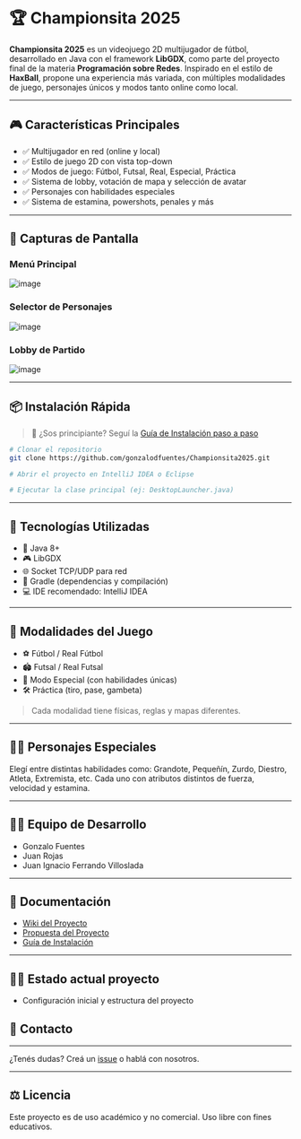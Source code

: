 
# 🏆 Championsita 2025

**Championsita 2025** es un videojuego 2D multijugador de fútbol, desarrollado en Java con el framework **LibGDX**, como parte del proyecto final de la materia **Programación sobre Redes**. Inspirado en el estilo de **HaxBall**, propone una experiencia más variada, con múltiples modalidades de juego, personajes únicos y modos tanto online como local.

---

## 🎮 Características Principales

- ✅ Multijugador en red (online y local)
- ✅ Estilo de juego 2D con vista top-down
- ✅ Modos de juego: Fútbol, Futsal, Real, Especial, Práctica
- ✅ Sistema de lobby, votación de mapa y selección de avatar
- ✅ Personajes con habilidades especiales
- ✅ Sistema de estamina, powershots, penales y más

---

## 📸 Capturas de Pantalla

### Menú Principal
![image](https://github.com/user-attachments/assets/b870d3a9-83eb-4aa7-bd7b-e5a79ca05ee5)


### Selector de Personajes
![image](https://github.com/user-attachments/assets/f596e7d8-aed1-4409-8123-add7fdf4f20a)


### Lobby de Partido
![image](https://github.com/user-attachments/assets/28838a3b-9ad4-4f78-8266-44d9a677effc)


---

## 📦 Instalación Rápida

> 📘 ¿Sos principiante? Seguí la [Guía de Instalación paso a paso](https://github.com/gonzalodfuentes/Championsita2025/wiki/Guía-de-Instalación)

```bash
# Clonar el repositorio
git clone https://github.com/gonzalodfuentes/Championsita2025.git

# Abrir el proyecto en IntelliJ IDEA o Eclipse

# Ejecutar la clase principal (ej: DesktopLauncher.java)
```

---

## 🧪 Tecnologías Utilizadas

- 🎯 Java 8+
- 🎮 LibGDX
- 🌐 Socket TCP/UDP para red
- 🧱 Gradle (dependencias y compilación)
- 💻 IDE recomendado: IntelliJ IDEA

---

## 🧠 Modalidades del Juego

- ⚽ Fútbol / Real Fútbol
- 🏟️ Futsal / Real Futsal
- 🧬 Modo Especial (con habilidades únicas)
- 🛠️ Práctica (tiro, pase, gambeta)

> Cada modalidad tiene físicas, reglas y mapas diferentes.

---

## 🧙‍♂️ Personajes Especiales

Elegí entre distintas habilidades como: Grandote, Pequeñín, Zurdo, Diestro, Atleta, Extremista, etc. Cada uno con atributos distintos de fuerza, velocidad y estamina.

---

## 👨‍💻 Equipo de Desarrollo

- Gonzalo Fuentes
- Juan Rojas
- Juan Ignacio Ferrando Villoslada

---

## 📄 Documentación

- [Wiki del Proyecto](https://github.com/gonzalodfuentes/Championsita2025/wiki)
- [Propuesta del Proyecto](https://github.com/gonzalodfuentes/Championsita2025/wiki/Propuesta)
- [Guía de Instalación](https://github.com/gonzalodfuentes/Championsita2025/wiki/Guía-de-Instalación)

---

## 🐦‍🔥 Estado actual proyecto

- Configuración inicial y estructura del proyecto

## 💬 Contacto

---

¿Tenés dudas? Creá un [issue](https://github.com/gonzalodfuentes/Championsita2025/issues) o hablá con nosotros.

---

## ⚖️ Licencia

Este proyecto es de uso académico y no comercial. Uso libre con fines educativos.
